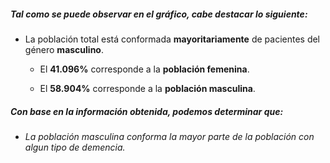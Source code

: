 ##### Tal como se puede observar en el gráfico, cabe destacar lo siguiente:

* La población total está conformada **mayoritariamente** de pacientes del género **masculino**.

    * El **41.096%** corresponde a la **población femenina**.
    
    * El **58.904%** corresponde a la **población masculina**.
    
##### Con base en la información obtenida, podemos determinar que:
* _La población masculina conforma la mayor parte de la población con algun tipo de demencia._